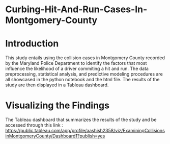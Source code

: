 # Curbing-Hit-And-Run-Cases-In-Montgomery-County

# Introduction

This study entails using the collision cases in Montgomery County recorded by the Maryland Police Department to identify the factors that most influence the likelihood of a driver commiting a hit and run. The data preprocessing, statistical analysis, and predictive modeling procedures are all showcased in the python notebook and the html file. The results of the study are then displayed in a Tableau dashboard.

# Visualizing the Findings

The Tableau dashboard that summarizes the results of the study and be accessed through this link : https://public.tableau.com/app/profile/aashish2358/viz/ExaminingCollisionsinMontgomeryCounty/Dashboard1?publish=yes
